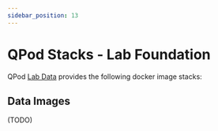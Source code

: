 ```yaml
---
sidebar_position: 13
---
```


# QPod Stacks - Lab Foundation

QPod [Lab Data](https://github.com/QPod/lab-data) provides the following docker image stacks:

## Data Images

(TODO)

